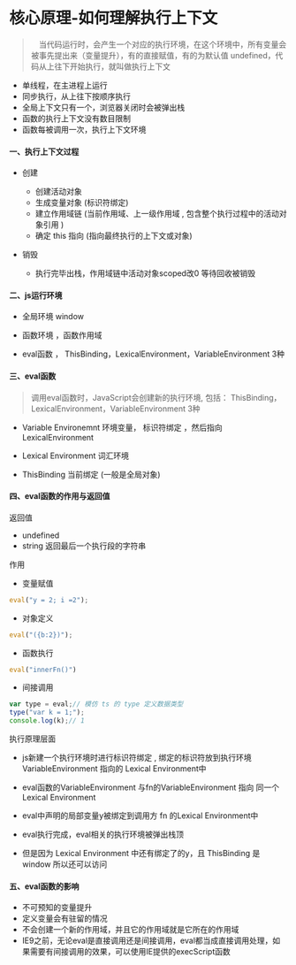 # 核心原理-如何理解执行上下文


> 　当代码运行时，会产生一个对应的执行环境，在这个环境中，所有变量会被事先提出来（变量提升），有的直接赋值，有的为默认值 undefined，代码从上往下开始执行，就叫做执行上下文

+ 单线程，在主进程上运行
+ 同步执行，从上往下按顺序执行
+ 全局上下文只有一个，浏览器关闭时会被弹出栈
+ 函数的执行上下文没有数目限制
+ 函数每被调用一次，执行上下文环境

#### 一、执行上下文过程

+ 创建 
   + 创建活动对象
   + 生成变量对象 (标识符绑定)
   + 建立作用域链 (当前作用域、上一级作用域 , 包含整个执行过程中的活动对象引用 )
   + 确定 this 指向 (指向最终执行的上下文或对象)

+ 销毁
   + 执行完毕出栈，作用域链中活动对象scoped改0 等待回收被销毁

#### 二、js运行环境

+ 全局环境 window

+ 函数环境 ，函数作用域

+ eval函数 ， ThisBinding，LexicalEnvironment，VariableEnvironment 3种

#### 三、eval函数

> 调用eval函数时，JavaScript会创建新的执行环境, 包括： ThisBinding，LexicalEnvironment，VariableEnvironment 3种

+ Variable Environemnt 环境变量， 标识符绑定 ，然后指向 LexicalEnvironment

+ Lexical Environment 词汇环境

+ ThisBinding 当前绑定 (一般是全局对象)

#### 四、eval函数的作用与返回值

返回值

+ undefined
+ string 返回最后一个执行段的字符串

作用

+ 变量赋值
```js
eval("y = 2; i =2");
```
+ 对象定义
```js
eval("({b:2})");
```
+ 函数执行
```js
eval("innerFn()")
```
+ 间接调用
```js
var type = eval;// 模仿 ts 的 type 定义数据类型
type("var k = 1;");
console.log(k);// 1
```

执行原理层面

+ js新建一个执行环境时进行标识符绑定 , 绑定的标识符放到执行环境 VariableEnvironment 指向的 Lexical Environment中

+ eval函数的VariableEnvironment 与fn的VariableEnvironment  指向 同一个Lexical Environment

+ eval中声明的局部变量y被绑定到调用方 fn 的Lexical Environment中

+ eval执行完成，eval相关的执行环境被弹出栈顶

+ 但是因为 Lexical Environment 中还有绑定了的y，且 ThisBinding 是window 所以还可以访问


#### 五、eval函数的影响

+ 不可预知的变量提升
+ 定义变量会有驻留的情况
+ 不会创建一个新的作用域，并且它的作用域就是它所在的作用域
+ IE9之前，无论eval是直接调用还是间接调用，eval都当成直接调用处理，如果需要有间接调用的效果，可以使用IE提供的execScript函数


 
 
 